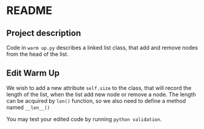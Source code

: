 # README

## Project description
Code in `warm up.py` describes a linked list class, that add and remove nodes from the head of the list.

## Edit Warm Up
We wish to add a new attribute `self.size` to the class, that will record the length of the list, when the list add new node or remove a node. The length can be acquired by `len()` function, so we also need to define a method named `__len__()`

You may test your edited code by running `python validation`.